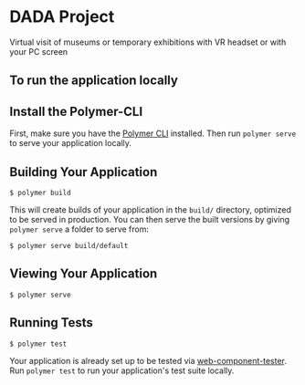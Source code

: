 # DADA Project

Virtual visit of museums or temporary exhibitions with VR headset or with your PC screen 

## To run the application locally
  
  ## Install the Polymer-CLI

  First, make sure you have the [Polymer CLI](https://www.npmjs.com/package/polymer-cli) installed. Then run `polymer serve` to serve     your application locally.
  
  ## Building Your Application

  ```
  $ polymer build
  ```

  This will create builds of your application in the `build/` directory, optimized to be served in production. You can then serve the       built versions by giving `polymer serve` a folder to serve from:

  ```
  $ polymer serve build/default
  ```

  ## Viewing Your Application

  ```
  $ polymer serve
  ```

## Running Tests

```
$ polymer test
```

Your application is already set up to be tested via [web-component-tester](https://github.com/Polymer/web-component-tester). Run `polymer test` to run your application's test suite locally.
